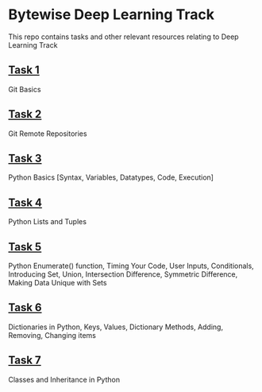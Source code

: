 # Bytewise Deep Learning Track 

This repo contains tasks and other relevant resources relating to Deep Learning Track

## [Task 1](https://github.com/afk-Legacy/Deep-Learning-BWF-Abdul-Rahman/tree/main/Task-1-Git-Basics)
Git Basics

## [Task 2](https://github.com/afk-Legacy/Deep-Learning-BWF-Abdul-Rahman/tree/main/Task-2-Git-Remote-Repos)
Git Remote Repositories 

## [Task 3](https://github.com/afk-Legacy/Deep-Learning-BWF-Abdul-Rahman/tree/main/Task-3-Python-Basics-Syntax-Variables-Datatypes-Code-Execution)
Python Basics [Syntax, Variables, Datatypes, Code, Execution]

## [Task 4](https://github.com/afk-Legacy/Deep-Learning-BWF-Abdul-Rahman/tree/main/Task-4-List-Tuples-Code-Styling)
Python Lists and Tuples

## [Task 5](https://github.com/afk-Legacy/Deep-Learning-BWF-Abdul-Rahman/tree/main/Task-5-Input-Conditionals-Enumerate-Set)
Python Enumerate() function, Timing Your Code, User Inputs, Conditionals, Introducing Set, Union, Intersection Difference, Symmetric Difference, Making Data Unique with Sets

## [Task 6](https://github.com/afk-Legacy/Deep-Learning-BWF-Abdul-Rahman/tree/main/Task-6-Dictionaries)
Dictionaries in Python, Keys, Values, Dictionary Methods, Adding, Removing, Changing items

## [Task 7](https://github.com/afk-Legacy/Deep-Learning-BWF-Abdul-Rahman/tree/main/Task-7-Functions-Docstring-Calling-Definiton-DRY_Principle)
Classes and Inheritance in Python
